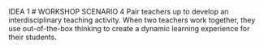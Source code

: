 IDEA 1 # WORKSHOP
   SCENARIO 4
   Pair teachers up to develop an interdisciplinary teaching activity. When two teachers work together, they use out-of-the-box thinking to create a dynamic learning experience for their students.
